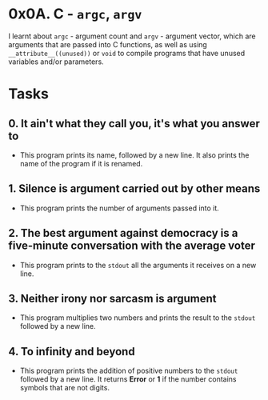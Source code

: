 # 0x0A. C - `argc`, `argv`

I learnt about `argc` - argument count and `argv` - argument vector, which are arguments that are passed into C functions, as well as using `__attribute__((unused))` or `void` to compile programs that have unused variables and/or parameters.

# Tasks
## 0. It ain't what they call you, it's what you answer to
- This program prints its name, followed by a new line. It also prints the name of the program if it is renamed.

## 1. Silence is argument carried out by other means
- This program prints the number of arguments passed into it.

## 2. The best argument against democracy is a five-minute conversation with the average voter
- This program prints to the `stdout` all the arguments it receives on a new line.

## 3. Neither irony nor sarcasm is argument
- This program multiplies two numbers and prints the result to the `stdout` followed by a new line.

## 4. To infinity and beyond
- This program prints the addition of positive numbers to the `stdout` followed by a new line. It returns **Error** or **1** if the number contains symbols that are not digits.
